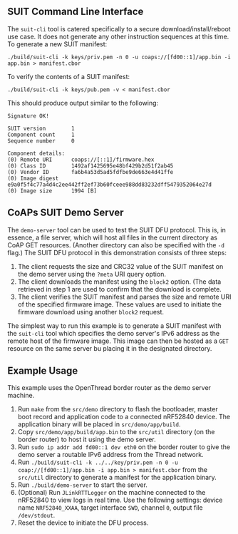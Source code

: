 ## SUIT Command Line Interface
The `suit-cli` tool is catered specifically to a secure download/install/reboot use case. It does not generate any other instruction sequences at this time. To generate a new SUIT manifest:
```
./build/suit-cli -k keys/priv.pem -n 0 -u coaps://[fd00::1]/app.bin -i app.bin > manifest.cbor
```

To verify the contents of a SUIT manifest:
```
./build/suit-cli -k keys/pub.pem -v < manifest.cbor
```

This should produce output similar to the following:
```
Signature OK!

SUIT version		1
Component count		1
Sequence number		0

Component details:
(0) Remote URI		coaps://[::1]/firmware.hex
(0) Class ID		1492af1425695e48bf429b2d51f2ab45
(0) Vendor ID		fa6b4a53d5ad5fdfbe9de663e4d41ffe
(0) Image digest	e9a0f5f4c77a4d4c2ee442ff2ef73b60fceee988dd83232dff5479352064e27d
(0) Image size		1994 [B]
```

## CoAPs SUIT Demo Server
The `demo-server` tool can be used to test the SUIT DFU protocol. This is, in essence, a file server, which will host all files in the current directory as CoAP GET resources. (Another directory can also be specified with the `-d` flag.) The SUIT DFU protocol in this demonstration consists of three steps:

  1. The client requests the size and CRC32 value of the SUIT manifest on the demo server using the `?meta` URI query option.
  2. The client downloads the manifest using the `block2` option. (The data retrieved in step 1 are used to confirm that the download is complete.
  3. The client verifies the SUIT manifest and parses the size and remote URI of the specified firmware image. These values are used to initiate the firmware download using another `block2` request.
  
The simplest way to run this example is to generate a SUIT manifest with the `suit-cli` tool which specifies the demo server's IPv6 address as the remote host of the firmware image. This image can then be hosted as a `GET` resource on the same server bu placing it in the designated directory.

## Example Usage
This example uses the OpenThread border router as the demo server machine.

  1. Run `make` from the `src/demo` directory to flash the bootloader, master boot record and application code to a connected nRF52840 device. The application binary will be placed in `src/demo/app/build`.
  2. Copy `src/demo/app/build/app.bin` to the `src/util` directory (on the border router) to host it using the demo server.
  3. Run `sudo ip addr add fd00::1 dev eth0` on the border router to give the demo server a routable IPv6 address from the Thread network.
  4. Run `./build/suit-cli -k ../../key/priv.pem -n 0 -u coap://[fd00::1]/app.bin -i app.bin > manifest.cbor` from the `src/util` directory to generate a manifest for the application binary.
  5. Run `./build/demo-server` to start the server.
  6. (Optional) Run `JLinkRTTLogger` on the machine connected to the nRF52840 to view logs in real time. Use the following settings: device name `NRF52840_XXAA`, target interface `SWD`, channel `0`, output file `/dev/stdout`.
  7. Reset the device to initiate the DFU process.
